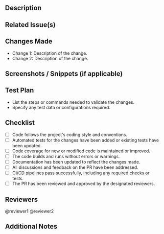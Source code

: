## Description
<!-- Provide a brief, high-level summary of the changes introduced by this PR. -->

## Related Issue(s)
<!-- Link to any relevant issue(s) in your issue tracking system, if applicable. -->
<!-- Example: Fixes #123, Closes #456 -->

## Changes Made
<!-- List the specific changes made in this PR. Be as detailed as necessary, including code modifications, new features, and bug fixes. -->

- Change 1: Description of the change.
- Change 2: Description of the change.

## Screenshots / Snippets (if applicable)
<!-- Add screenshots or GIFs to visually demonstrate the changes, especially for UI-related changes. -->

## Test Plan
<!-- Describe how to test the changes introduced in this PR. -->

- List the steps or commands needed to validate the changes.
- Specify any test data or configurations required.

## Checklist
<!-- Ensure that the following items are addressed before merging the PR. -->

- [ ] Code follows the project's coding style and conventions.
- [ ] Automated tests for the changes have been added or existing tests have been updated.
- [ ] Code coverage for new or modified code is maintained or improved.
- [ ] The code builds and runs without errors or warnings.
- [ ] Documentation has been updated to reflect the changes made.
- [ ] All discussions and feedback on the PR have been addressed.
- [ ] CI/CD pipelines pass successfully, including any required checks or tests.
- [ ] The PR has been reviewed and approved by the designated reviewers.

## Reviewers
<!-- Mention the team members or individuals who should review this PR. -->

@reviewer1
@reviewer2

## Additional Notes
<!-- Include any additional information or context that reviewers may find helpful. -->

<!-- You can also add any other sections or details relevant to your specific project's needs. -->